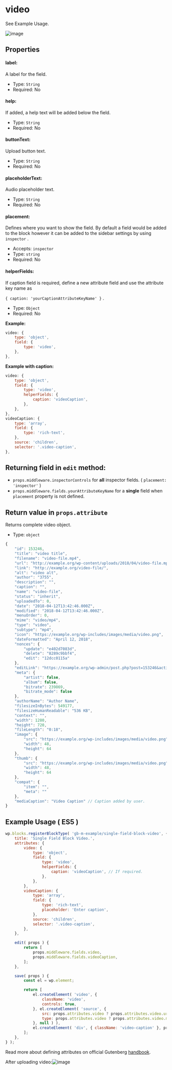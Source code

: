 # video

See Example Usage.

![image](https://user-images.githubusercontent.com/6297436/39364929-4a268a42-4a4d-11e8-8ecf-a52743796583.png)



## Properties

#### label:

A label for the field.

- Type: `String`
- Required: No

#### help:

If added, a help text will be added below the field.

- Type: `String`
- Required: No

#### buttonText:

Upload button text.

- Type: `String`
- Required: No

#### placeholderText:

Audio placeholder text.

- Type: `String`
- Required: No

#### placement:

Defines where you want to show the field. By default a field would be added to the block however it can be added to the sidebar settings by using `inspector` .

- Accepts: `inspector`
- Type: `string`
- Required: No

#### helperFields:

If caption field is required, define a new attribute field and use the attribute key name as 

`{ caption: 'yourCaptionAttributeKeyName' }` .

- Type: `Object`
- Required: No

**Example:**

```js
video: {
	type: 'object',
	field: {
		type: 'video',
	},
},
```

**Example with caption:**

```js
video: {
	type: 'object',
	field: {
		type: 'video',
		helperFields: {
			caption: 'videoCaption',
		},
	},
},
videoCaption: {
	type: 'array',
	field: {
		type: 'rich-text',
	},
	source: 'children',
	selector: '.video-caption',
},
```



## Returning field in `edit` method:

- `props.middleware.inspectorControls` for **all** inspector fields. ( `placement: 'inspector'` )
- `props.middleware.fields.yourAttributeKeyName` for a **single** field when `placement` property is not defined.



## Return value in `props.attribute`

Returns complete video object.

- Type: `object`

```javascript
{
	"id": 153246,
	"title": "video title",
	"filename": "video-file.mp4",
	"url": "http://example.org/wp-content/uploads/2018/04/video-file.mp4",
	"link": "http://example.org/video-file/",
	"alt": "video alt",
	"author": "3755",
	"description": "",
	"caption": "",
	"name": "video-file",
	"status": "inherit",
	"uploadedTo": 0,
	"date": "2018-04-12T13:42:46.000Z",
	"modified": "2018-04-12T13:42:46.000Z",
	"menuOrder": 0,
	"mime": "video/mp4",
	"type": "video",
	"subtype": "mp4",
	"icon": "https://example.org/wp-includes/images/media/video.png",
	"dateFormatted": "April 12, 2018",
	"nonces": {
		"update": "e402d7083d",
		"delete": "8289c9bbf4",
		"edit": "12dcc0115a"
	},
	"editLink": "https://example.org/wp-admin/post.php?post=153246&action=edit",
	"meta": {
		"artist": false,
		"album": false,
		"bitrate": 239869,
		"bitrate_mode": false
	},
	"authorName": "Author Name",
	"filesizeInBytes": 549177,
	"filesizeHumanReadable": "536 KB",
	"context": "",
	"width": 1280,
	"height": 720,
	"fileLength": "0:18",
	"image": {
		"src": "https://example.org/wp-includes/images/media/video.png",
		"width": 48,
		"height": 64
	},
	"thumb": {
		"src": "https://example.org/wp-includes/images/media/video.png",
		"width": 48,
		"height": 64
	},
	"compat": {
		"item": "",
		"meta": ""
	},
	"mediaCaption": "Video Caption" // Caption added by user.
}
```



## Example Usage ( ES5 )

```js
wp.blocks.registerBlockType( 'gb-m-example/single-field-block-video', {
	title: 'Single Field Block Video.',
	attributes: {
		video: {
			type: 'object',
			field: {
				type: 'video',
				helperFields: {
					caption: 'videoCaption', // If required.
				},
			},
		},
		videoCaption: {
			type: 'array',
			field: {
				type: 'rich-text',
				placeholder: 'Enter caption',
			},
			source: 'children',
			selector: '.video-caption',
		},
	},

	edit( props ) {
		return [
			props.middleware.fields.video,
			props.middleware.fields.videoCaption,
		];
	},

	save( props ) {
		const el = wp.element;

		return [
			el.createElement( 'video', {
				className: 'video',
				controls: true,
			}, el.createElement( 'source', {
				src: props.attributes.video ? props.attributes.video.url : null,
				type: props.attributes.video ? props.attributes.video.mime : null,
			}, null ) ),
			el.createElement( 'div', { className: 'video-caption' }, props.attributes.videoCaption || '' ),
		];
	},
} );
```

Read more about defining attributes on official Gutenberg [handbook](https://wordpress.org/gutenberg/handbook/block-api/attributes/).



After uploading video:![image](https://user-images.githubusercontent.com/6297436/39365164-071ece7a-4a4e-11e8-8ed5-63d6ac3e978d.png)
